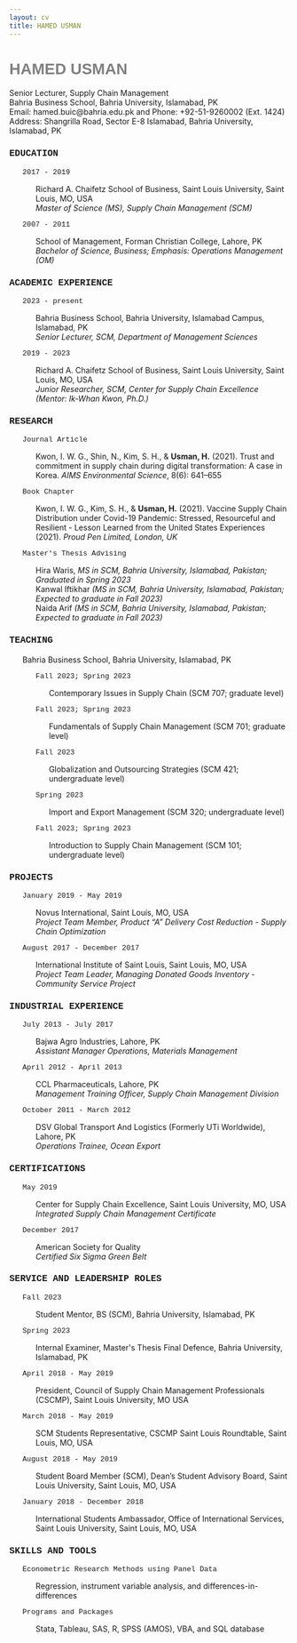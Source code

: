 ```yaml
---
layout: cv
title: HAMED USMAN
---
```

<h1 style="font-family:arial; color:#808080">HAMED USMAN</h1>
Senior Lecturer, Supply Chain Management<br/>
Bahria Business School, Bahria University, Islamabad, PK<br/>
Email: hamed.buic@bahria.edu.pk and Phone: +92-51-9260002 (Ext. 1424)<br/>
Address: Shangrilla Road, Sector E-8 Islamabad, Bahria University, Islamabad, PK

<br/>

<h3 style="font-family:courier">EDUCATION</h3>

<ul style="list-style-type:none;">
 <a style="font-family:courier; font-size:13px">2017 - 2019</a>
  <ul style="list-style-type:none;">
   <li>Richard A. Chaifetz School of Business, Saint Louis University, Saint Louis, MO, USA</li>
   <li><i>Master of Science (MS), Supply Chain Management (SCM)</i></li></ul>
</ul>

<ul style="list-style-type:none;">
 <a style="font-family:courier; font-size:13px">2007 - 2011</a>
  <ul style="list-style-type:none;">
   <li>School of Management, Forman Christian College, Lahore, PK</li>
   <li><i>Bachelor of Science, Business; Emphasis: Operations Management (OM)</i></li></ul>
</ul>

<h3 style="font-family:courier">ACADEMIC EXPERIENCE</h3>

<ul style="list-style-type:none;">
 <a style="font-family:courier; font-size:13px">2023 - present</a>
  <ul style="list-style-type:none;">
   <li>Bahria Business School, Bahria University, Islamabad Campus, Islamabad, PK</li>
   <li><i>Senior Lecturer, SCM, Department of Management Sciences</i></li></ul>
</ul>

<ul style="list-style-type:none;">
 <a style="font-family:courier; font-size:13px">2019 - 2023</a>
  <ul style="list-style-type:none;">
   <li>Richard A. Chaifetz School of Business, Saint Louis University, Saint Louis, MO, USA</li>
   <li><i>Junior Researcher, SCM, Center for Supply Chain Excellence (Mentor: Ik-Whan Kwon, Ph.D.)</i></li></ul>
</ul>

<h3 style="font-family:courier">RESEARCH</h3>
  
  <ul style="list-style-type:none;"><a style="font-family:courier; font-size:13px">Journal Article</a>
   <ul style="list-style-type:none;"><li>Kwon, I. W. G., Shin, N., Kim, S. H., & <b>Usman, H.</b> (2021). Trust and commitment in supply chain during digital transformation: A case in Korea. <i>AIMS Environmental Science</i>, 8(6): 641–655</li></ul>
  </ul>

 <ul style="list-style-type:none;"><a style="font-family:courier; font-size:13px">Book Chapter</a>
  <ul style="list-style-type:none;"><li>Kwon, I. W. G., Kim, S. H., & <b>Usman, H.</b> (2021). Vaccine Supply Chain Distribution under Covid-19 Pandemic: Stressed, Resourceful and Resilient - Lesson Learned from the United States Experiences (2021). <i>Proud Pen Limited, London, UK</i></li>
  </ul>
 </ul>

  <ul style="list-style-type:none;"><a style="font-family:courier; font-size:13px">Master's Thesis Advising</a>
    <ul style="list-style-type:none;">
     <li>Hira Waris, <i>MS in SCM, Bahria University, Islamabad, Pakistan; Graduated in Spring 2023</i></li>
      <!--<ul style="list-style-type:none;"><li>- Thesis Title: <i>The relationship between inventory leanness, dynamism, and sustainability of firms: In context of US-based clean 200 companies</i></li></ul>-->
     <li>Kanwal Iftikhar <i>(MS in SCM, Bahria University, Islamabad, Pakistan; Expected to graduate in Fall 2023)</i></li>
     <li>Naida Arif <i>(MS in SCM, Bahria University, Islamabad, Pakistan; Expected to graduate in Fall 2023)</i></li>
    </ul>
  </ul>

<h3 style="font-family:courier">TEACHING</h3>
 <ul style="list-style-type:none;">Bahria Business School, Bahria University, Islamabad, PK
  
   <ul style="list-style-type:none;">
    <a style="font-family:courier; font-size:13px">Fall 2023; Spring 2023</a>
     <ul style="list-style-type:none;">
      <li>Contemporary Issues in Supply Chain (SCM 707; graduate level)</li>
    </ul>
 </ul>
   
   <ul style="list-style-type:none;">
    <a style="font-family:courier; font-size:13px">Fall 2023; Spring 2023</a>
     <ul style="list-style-type:none;">
      <li>Fundamentals of Supply Chain Management (SCM 701; graduate level)</li>
    </ul>
 </ul>

<ul style="list-style-type:none;">
    <a style="font-family:courier; font-size:13px">Fall 2023</a>
     <ul style="list-style-type:none;">
      <li>Globalization and Outsourcing Strategies (SCM 421; undergraduate level)</li>
    </ul>
 </ul>
   
   <ul style="list-style-type:none;">
    <a style="font-family:courier; font-size:13px">Spring 2023</a>
     <ul style="list-style-type:none;">
      <li>Import and Export Management (SCM 320; undergraduate level)</li>
    </ul>
 </ul>
   
   <ul style="list-style-type:none;">
    <a style="font-family:courier; font-size:13px">Fall 2023; Spring 2023</a>
     <ul style="list-style-type:none;">
      <li>Introduction to Supply Chain Management (SCM 101; undergraduate level)</li>
    </ul>
 </ul></ul>

<h3 style="font-family:courier">PROJECTS</h3>

 <ul style="list-style-type:none;">
  <a style="font-family:courier; font-size:13px">January 2019 - May 2019</a>
   <ul style="list-style-type:none;">
    <li>Novus International, Saint Louis, MO, USA</li>
    <li><i>Project Team Member, Product “A” Delivery Cost Reduction - Supply Chain Optimization</i></li></ul> 
 </ul>

 <ul style="list-style-type:none;">
  <a style="font-family:courier; font-size:13px">August 2017 - December 2017</a>
   <ul style="list-style-type:none;">
    <li>International Institute of Saint Louis, Saint Louis, MO, USA</li>
    <li><i>Project Team Leader, Managing Donated Goods Inventory - Community Service Project</i></li></ul>
 </ul>

<h3 style="font-family:courier">INDUSTRIAL EXPERIENCE</h3>

 <ul style="list-style-type:none;">
  <a style="font-family:courier; font-size:13px">July 2013 - July 2017</a>
   <ul style="list-style-type:none;">
    <li>Bajwa Agro Industries, Lahore, PK</li>
     <li><i>Assistant Manager Operations, Materials Management</i></li></ul>
 </ul>

  <ul style="list-style-type:none;">
  <a style="font-family:courier; font-size:13px">April 2012 - April 2013</a>
   <ul style="list-style-type:none;">
    <li>CCL Pharmaceuticals, Lahore, PK</li>
     <li><i>Management Training Officer, Supply Chain Management Division</i></li></ul>
 </ul>

 <ul style="list-style-type:none;">
  <a style="font-family:courier; font-size:13px">October 2011 - March 2012</a>
   <ul style="list-style-type:none;">
    <li>DSV Global Transport And Logistics (Formerly UTi Worldwide), Lahore, PK</li>
     <li><i>Operations Trainee, Ocean Export</i></li></ul>
 </ul>


<h3 style="font-family:courier">CERTIFICATIONS</h3>

 <ul style="list-style-type:none;">
  <a style="font-family:courier; font-size:13px">May 2019</a>
   <ul style="list-style-type:none;">
    <li>Center for Supply Chain Excellence, Saint Louis University, MO, USA</li>
     <li><i>Integrated Supply Chain Management Certificate</i></li></ul>
 </ul>

  <ul style="list-style-type:none;">
  <a style="font-family:courier; font-size:13px">December 2017</a>
   <ul style="list-style-type:none;">
    <li>American Society for Quality</li>
     <li><i>Certified Six Sigma Green Belt</i></li></ul>
 </ul>

<h3 style="font-family:courier">SERVICE AND LEADERSHIP ROLES</h3>

<ul style="list-style-type:none;">
  <a style="font-family:courier; font-size:13px">Fall 2023</a>
   <ul style="list-style-type:none;">
    <li>Student Mentor, BS (SCM), Bahria University, Islamabad, PK</li>
    </ul>
 </ul>
 
 <ul style="list-style-type:none;">
  <a style="font-family:courier; font-size:13px">Spring 2023</a>
   <ul style="list-style-type:none;">
    <li>Internal Examiner, Master's Thesis Final Defence, Bahria University, Islamabad, PK</li>
    </ul>
 </ul>
 
 <ul style="list-style-type:none;">
  <a style="font-family:courier; font-size:13px">April 2018 - May 2019</a>
   <ul style="list-style-type:none;">
    <li>President, Council of Supply Chain Management Professionals (CSCMP), Saint Louis University, MO USA	</li>
    </ul>
 </ul>

 <ul style="list-style-type:none;">
  <a style="font-family:courier; font-size:13px">March 2018 - May 2019</a>
   <ul style="list-style-type:none;">
    <li>SCM Students Representative, CSCMP Saint Louis Roundtable, Saint Louis, MO, USA</li>
    </ul>
 </ul>

 <ul style="list-style-type:none;">
  <a style="font-family:courier; font-size:13px">August 2018 - May 2019</a>
   <ul style="list-style-type:none;">
    <li>Student Board Member (SCM), Dean’s Student Advisory Board, Saint Louis University, Saint Louis, MO, USA</li>
    </ul>
 </ul>

 <ul style="list-style-type:none;">
  <a style="font-family:courier; font-size:13px">January 2018 - December 2018</a>
   <ul style="list-style-type:none;">
    <li>International Students Ambassador, Office of International Services, Saint Louis University, Saint Louis, MO, USA</li>
    </ul>
 </ul>

<h3 style="font-family:courier">SKILLS AND TOOLS</h3>

 <ul style="list-style-type:none;">
  <a style="font-family:courier; font-size:13px">Econometric Research Methods using Panel Data</a>
   <ul style="list-style-type:none;">
    <li>Regression, instrument variable analysis, and differences-in-differences</li>
    </ul>
 </ul>

<ul style="list-style-type:none;">
  <a style="font-family:courier; font-size:13px">Programs and Packages</a>
   <ul style="list-style-type:none;">
    <li>Stata, Tableau, SAS, R, SPSS (AMOS), VBA, and SQL database</li>
    </ul>
 </ul>

